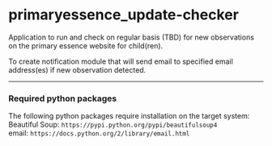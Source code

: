 # primaryessence_update-checker

Application to run and check on regular basis (TBD) for new observations on the primary essence website for child(ren).

To create notification module that will send email to specified email address(es) if new observation detected.

<hr>

<h3>Required python packages</h3>
<p>The following python packages require installation on the target system:
<br>
Beautiful Soup: <code>https://pypi.python.org/pypi/beautifulsoup4</code>
<br>
email: <code>https://docs.python.org/2/library/email.html</code>
</p>
